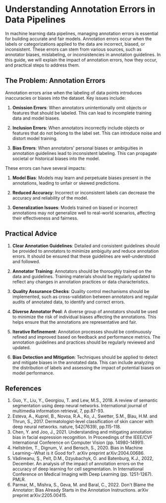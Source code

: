 # Understanding Annotation Errors in Data Pipelines
In machine learning data pipelines, managing annotation errors is essential for building accurate and fair models. Annotation errors occur when the labels or categorizations applied to the data are incorrect, biased, or inconsistent. These errors can stem from various sources, such as annotator biases, mislabeling, or inconsistencies in annotation guidelines. In this guide, we will explain the impact of annotation errors, how they occur, and practical steps to address them.

## The Problem: Annotation Errors
Annotation errors arise when the labeling of data points introduces inaccuracies or biases into the dataset. Key issues include:

1. **Omission Errors**: When annotators unintentionally omit objects or features that should be labeled. This can lead to incomplete training data and model biases.

2. **Inclusion Errors**: When annotators incorrectly include objects or features that do not belong to the label set. This can introduce noise and distort model training.

3. **Bias Errors**: When annotators' personal biases or ambiguities in annotation guidelines lead to inconsistent labeling. This can propagate societal or historical biases into the model.

These errors can have several impacts:
1. **Model Bias**: Models may learn and perpetuate biases present in the annotations, leading to unfair or skewed predictions.

2. **Reduced Accuracy**: Incorrect or inconsistent labels can decrease the accuracy and reliability of the model.

3. **Generalization Issues**: Models trained on biased or incorrect annotations may not generalize well to real-world scenarios, affecting their effectiveness and fairness.

## Practical Advice

1. **Clear Annotation Guidelines**: Detailed and consistent guidelines should be provided to annotators to minimize ambiguity and reduce annotation errors. It should be ensured that these guidelines are well-understood and followed.

2. **Annotator Training**: Annotators should be thoroughly trained on the data and guidelines. Training materials should be regularly updated to reflect any changes in annotation practices or data characteristics.

3. **Quality Assurance Checks**: Quality control mechanisms should be implemented, such as cross-validation between annotators and regular audits of annotated data, to identify and correct errors.

4. **Diverse Annotator Pool**: A diverse group of annotators should be used to minimize the risk of individual biases affecting the annotations. This helps ensure that the annotations are representative and fair.

5. **Iterative Refinement**: Annotation processes should be continuously refined and improved based on feedback and performance metrics. The annotation guidelines and practices should be regularly reviewed and updated.

6. **Bias Detection and Mitigation**: Techniques should be applied to detect and mitigate biases in the annotated data. This can include analyzing the distribution of labels and assessing the impact of potential biases on model performance.

## References
1. Guo, Y., Liu, Y., Georgiou, T. and Lew, M.S., 2018. A review of semantic segmentation using deep neural networks. International journal of multimedia information retrieval, 7, pp.87-93. 
2. Esteva, A., Kuprel, B., Novoa, R.A., Ko, J., Swetter, S.M., Blau, H.M. and Thrun, S., 2017. Dermatologist-level classification of skin cancer with deep neural networks. nature, 542(7639), pp.115-118. 
3. Chen, Y. and Joo, J., 2021. Understanding and mitigating annotation bias in facial expression recognition. In Proceedings of the IEEE/CVF International Conference on Computer Vision (pp. 14980-14991).
4. Hellström, T., Dignum, V. and Bensch, S., 2020. Bias in Machine Learning--What is it Good for?. arXiv preprint arXiv:2004.00686.
5. Vădineanu, Ş., Pelt, D.M., Dzyubachyk, O. and Batenburg, K.J., 2022, December. An analysis of the impact of annotation errors on the accuracy of deep learning for cell segmentation. In International Conference on Medical Imaging with Deep Learning (pp. 1251-1267). PMLR.
6. Parmar, M., Mishra, S., Geva, M. and Baral, C., 2022. Don't Blame the Annotator: Bias Already Starts in the Annotation Instructions. arXiv preprint arXiv:2205.00415.